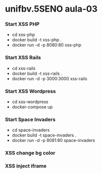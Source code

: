 # unifbv.5SENO aula-03

### Start XSS PHP

- cd xss-php
- docker build -t xss-php .
- docker run -d -p 8080:80 xss-php

### Start XSS Rails

- cd xss-rails
- docker build -t xss-rails .
- docker run -d -p 3000:3000 xss-rails

### Start XSS Wordpress

- cd xss-wordpress
- docker-compose up

### Start Space Invaders

- cd space-invaders
- docker build -t space-invaders .
- docker run -d -p 8081:80 space-invaders

### XSS change bg color

<script>
  document.body.style.backgroundColor = "red";
</script>

### XSS inject iframe

<script>
  var iframe    = document.createElement('iframe');
  iframe.src    = 'http://127.0.0.1:8000';
  iframe.width  = '800';
  iframe.height = '585';
  document.body.appendChild(iframe);
</script>

